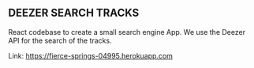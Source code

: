 
## DEEZER SEARCH TRACKS
React codebase to create a small search engine App.
We use the Deezer API for the search of the tracks.

Link: https://fierce-springs-04995.herokuapp.com
